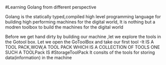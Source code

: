 #Learning Golang from different perspective

Golang is the statically typed,compiled high level programming language for building high performing machines for the digital world,
It is nothing but a modren toolbox to build the machines for the digital world

Before we get hand dirty by building our machine ,let we explore the tools in the Gotool box.
Let we open the GoToolBox and take our first tool
-It IS  A TOOL PACK,WOW,A TOOL PACK WHICH IS A COLLECTION OF TOOLS ONE SUCH A TOOLPack IS
#StorageToolPack
It consits of the tools for storing data(information) in the machine


